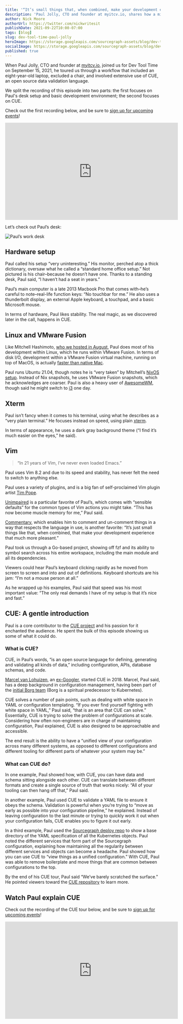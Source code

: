 ```yaml
---
title: '“It’s small things that, when combined, make your development experience that much more pleasant”: Dev Tool Time with Paul Jolly'
description: 'Paul Jolly, CTO and founder at myitcv.io, shares how a minimalist desk setup, combined with the sophisticated programming language CUE, creates a streamlined development environment.'
author: Nick Moore
authorUrl: https://twitter.com/nickwritesit
publishDate: 2021-09-22T10:00-07:00
tags: [blog]
slug: dev-tool-time-paul-jolly
heroImage: https://storage.googleapis.com/sourcegraph-assets/blog/dev-tool-time/dev-tool-time-paul-jolly-hero.jpg
socialImage: https://storage.googleapis.com/sourcegraph-assets/blog/dev-tool-time/dev-tool-time-paul-jolly-hero.jpg
published: true
---
```


When Paul Jolly, CTO and founder at [myitcv.io](https://myitcv.io/), joined us for Dev Tool Time on September 15, 2021, he toured us through a workflow that included an eight-year-old laptop, excluded a chair, and involved extensive use of CUE, an open source data validation language.

We split the recording of this episode into two parts: the first focuses on Paul's desk setup and basic development environment; the second focuses on CUE. 

Check out the first recording below, and be sure to [sign up for upcoming events](https://info.sourcegraph.com/dev-tool-time)!

<div class="container my-4 video-embed embed-responsive embed-responsive-16by9">
    <iframe width="560" height="315" src="https://www.youtube.com/embed/IBHjKNnEM1Q" title="YouTube video player" frameborder="0" allow="accelerometer; autoplay; clipboard-write; encrypted-media; gyroscope; picture-in-picture" allowfullscreen></iframe>
</div>

Let’s check out Paul’s desk:

![Paul’s work desk](https://storage.googleapis.com/sourcegraph-assets/blog/dev-tool-time/dev-tool-time-paul-jolly-desk-big.jpeg)

## Hardware setup

Paul called his setup “very uninteresting.” His monitor, perched atop a thick dictionary, oversaw what he called a “standard home office setup.” Not pictured is his chair–because he doesn’t have one. Thanks to a standing desk, Paul said, “I haven’t had a seat in years.”

Paul’s main computer is a late 2013 Macbook Pro that comes with–he’s careful to note–real-life function keys: “No touchbar for me.” He also uses a thunderbolt display, an external Apple keyboard, a touchpad, and a basic Microsoft mouse.

In terms of hardware, Paul likes stability. The real magic, as we discovered later in the call, happens in CUE.

## Linux and VMware Fusion

Like Mitchell Hashimoto, [who we hosted in August](https://about.sourcegraph.com/blog/dev-tool-time-mitchell-hashimoto/), Paul does most of his development within Linux, which he runs within VMware Fusion. In terms of disk I/O, development within a VMware Fusion virtual machine, running on top of MacOS, is actually [faster than native Mac](https://www.google.com/url?q=https://github.com/golang/go/issues/28739&sa=D&source=editors&ust=1631903935728000&usg=AOvVaw3lB31d39lsuwMyfXtjHtph).

Paul runs Ubuntu 21.04, though notes he is “very taken” by Mitchell’s [NixOS setup](https://about.sourcegraph.com/blog/dev-tool-time-mitchell-hashimoto/#NixOS). Instead of Nix snapshots, he uses VMware Fusion snapshots, which he acknowledges are coarser. Paul is also a heavy user of [AwesomeWM](https://awesomewm.org/), though said he might switch to [i3](https://i3wm.org/) one day.

## Xterm

Paul isn’t fancy when it comes to his terminal, using what he describes as a “very plain terminal.” He focuses instead on speed, using plain [xterm](https://xtermjs.org/).

In terms of appearance, he uses a dark gray background theme (“I find it’s much easier on the eyes,” he said).

## Vim

> “In 21 years of Vim, I’ve never even loaded Emacs.”

Paul uses Vim 8.2 and due to its speed and stability, has never felt the need to switch to anything else.

Paul uses a variety of plugins, and is a big fan of self-proclaimed Vim plugin artist [Tim Pope](https://github.com/tpope).

[Unimpaired](https://github.com/tpope/vim-unimpaired) is a particular favorite of Paul’s, which comes with “sensible defaults” for the common types of Vim actions you might take. “This has now become muscle memory for me,” Paul said.

[Commentary](https://github.com/tpope/vim-commentary), which enables him to comment and un-comment things in a way that respects the language in use, is another favorite: “It’s just small things like that, when combined, that make your development experience that much more pleasant.”

Paul took us through a Go-based project, showing off fzf and its ability to symbol search across his entire workspace, including the main module and all its dependencies.

Viewers could hear Paul’s keyboard clicking rapidly as he moved from screen to screen and into and out of definitions. Keyboard shortcuts are his jam: “I’m not a mouse person at all.”

As he wrapped up his examples, Paul said that speed was his most important value: “The only real demands I have of my setup is that it’s nice and fast.”

## CUE: A gentle introduction

Paul is a core contributor to the [CUE project](https://github.com/cuelang/cue) and his passion for it enchanted the audience. He spent the bulk of this episode showing us some of what it could do.

### What is CUE?

CUE, in Paul’s words, “is an open source language for defining, generating and validating all kinds of data,” including configuration, APIs, database schemas, and code.

[Marcel van Lohuizen](https://twitter.com/mpvl_), an [ex-Googler](https://about.sourcegraph.com/blog/ex-googler-guide-dev-tools/), started CUE in 2018. Marcel, Paul said, has a deep background in configuration management, having been part of the [initial Borg team](https://kubernetes.io/blog/2015/04/borg-predecessor-to-kubernetes/) (Borg is a spiritual predecessor to Kubernetes).

CUE solves a number of pain points, such as dealing with white space in YAML or configuration templating. “If you ever find yourself fighting with white space in YAML,” Paul said, “that is an area that CUE can solve.” Essentially, CUE is trying to solve the problem of configurations at scale. Considering how often non-engineers are in charge of maintaining configuration, Paul explained, CUE is also designed to be approachable and accessible.

The end result is the ability to have a “unified view of your configuration across many different systems, as opposed to different configurations and different tooling for different parts of whatever your system may be.”

### What can CUE do?

In one example, Paul showed how, with CUE, you can have data and schema sitting alongside each other. CUE can translate between different formats and create a single source of truth that works nicely: “All of your tooling can then hang off that,” Paul said.

In another example, Paul used CUE to validate a YAML file to ensure it obeys the schema. Validation is powerful when you’re trying to “move as early as possible into your configuration pipeline,” he explained. Instead of leaving configuration to the last minute or trying to quickly work it out when your configuration fails, CUE enables you to figure it out early.

In a third example, Paul used the [Sourcegraph deploy repo](https://github.com/sourcegraph/deploy-sourcegraph) to show a base directory of the YAML specification of all the Kubernetes objects. Paul noted the different services that form part of the Sourcegraph configuration, explaining how maintaining all the regularity between different services and objects can become a headache. Paul showed how you can use CUE to “view things as a unified configuration.” With CUE, Paul was able to remove boilerplate and move things that are common between configurations to the top.

By the end of his CUE tour, Paul said “We’ve barely scratched the surface.” He pointed viewers toward the [CUE repository](https://github.com/cuelang/cue) to learn more.

## Watch Paul explain CUE

Check out the recording of the CUE tour below, and be sure to [sign up for upcoming events](https://info.sourcegraph.com/dev-tool-time)!

<div class="container my-4 video-embed embed-responsive embed-responsive-16by9">
<iframe width="560" height="315" src="https://www.youtube.com/embed/mU-lEszuht0" title="YouTube video player" frameborder="0" allow="accelerometer; autoplay; clipboard-write; encrypted-media; gyroscope; picture-in-picture" allowfullscreen></iframe>
  </div>
